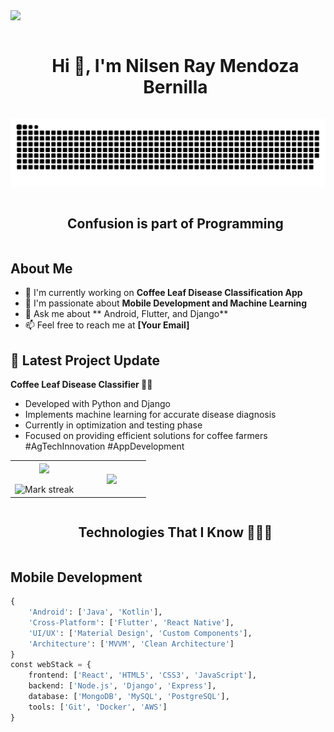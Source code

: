 <!--horizontal divider(gradient)-->
<img src="https://user-images.githubusercontent.com/73097560/115834477-dbab4500-a447-11eb-908a-139a6edaec5c.gif">

<!--h1 without bottom border-->
<div id="user-content-toc">
  <ul align="center">
    <summary><h1 style="display: inline-block">Hi 👋, I'm Nilsen Ray Mendoza Bernilla</h1></summary>
  </ul>
</div>

<!--- snake -->
<div align="center">
  <img src="https://github.com/1999AZZAR/1999AZZAR/blob/main/resources/img/grid-snake.svg" alt="snake" />
</div>

<!--h2 without bottom border-->
<div id="user-content-toc">
  <ul align="center">
    <summary><h2 style="display: inline-block">Confusion is part of Programming</h2></summary>
  </ul>
</div>

<!--Intro start-->
## About Me

- 🔭 I'm currently working on **Coffee Leaf Disease Classification App**
- 🌱 I'm passionate about **Mobile Development and Machine Learning**
- 💬 Ask me about ** Android, Flutter, and Django**
- 📫 Feel free to reach me at **[Your Email]**

## 🚀 Latest Project Update
**Coffee Leaf Disease Classifier 🌱📲**
- Developed with Python and Django
- Implements machine learning for accurate disease diagnosis
- Currently in optimization and testing phase
- Focused on providing efficient solutions for coffee farmers
#AgTechInnovation #AppDevelopment

<!--- stats & Trophy (start) -->
<p align="center">
  <!--- stats (start) -->
<table align="center">
<tr border="none">
<td width="50%" align="center">
  <img align="center" src="https://github-readme-stats.vercel.app/api?username=mendozabernillanilsen10&theme=dark&show_icons=true&count_private=true" />
  <br></br>
  <img title="🔥 Get streak stats for your profile at git.io/streak-stats" alt="Mark streak" src="https://github-readme-streak-stats.herokuapp.com/?user=mendozabernillanilsen10&theme=dark&hide_border=false" /> 
</td>
<td width="50%" align="center">
  <img align="center" src="https://github-readme-stats.anuraghazra1.vercel.app/api/top-langs/?username=mendozabernillanilsen10&theme=dark&hide_border=false&no-bg=true&no-frame=true&langs_count=10"/>
</td>
</tr>
</table>
<!--- stats (end) -->

<!--h1 without bottom border-->
<div id="user-content-toc">
  <ul align="center">
    <summary><h2 style="display: inline-block">Technologies That I Know 👨🏻‍💻</h2></summary>
  </ul>
</div>

## Mobile Development
```python
{
    'Android': ['Java', 'Kotlin'],
    'Cross-Platform': ['Flutter', 'React Native'],
    'UI/UX': ['Material Design', 'Custom Components'],
    'Architecture': ['MVVM', 'Clean Architecture']
}
const webStack = {
    frontend: ['React', 'HTML5', 'CSS3', 'JavaScript'],
    backend: ['Node.js', 'Django', 'Express'],
    database: ['MongoDB', 'MySQL', 'PostgreSQL'],
    tools: ['Git', 'Docker', 'AWS']
}
